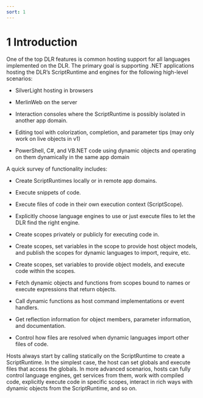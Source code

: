 ```yaml
---
sort: 1
---
```


# 1 Introduction

One of the top DLR features is common hosting support for all languages implemented on the DLR. The primary goal is supporting .NET applications hosting the DLR’s ScriptRuntime and engines for the following high-level scenarios:

- SilverLight hosting in browsers

- MerlinWeb on the server

- Interaction consoles where the ScriptRuntime is possibly isolated in another app domain.

- Editing tool with colorization, completion, and parameter tips (may only work on live objects in v1)

- PowerShell, C\#, and VB.NET code using dynamic objects and operating on them dynamically in the same app domain

A quick survey of functionality includes:

- Create ScriptRuntimes locally or in remote app domains.

- Execute snippets of code.

- Execute files of code in their own execution context (ScriptScope).

- Explicitly choose language engines to use or just execute files to let the DLR find the right engine.

- Create scopes privately or publicly for executing code in.

- Create scopes, set variables in the scope to provide host object models, and publish the scopes for dynamic languages to import, require, etc.

- Create scopes, set variables to provide object models, and execute code within the scopes.

- Fetch dynamic objects and functions from scopes bound to names or execute expressions that return objects.

- Call dynamic functions as host command implementations or event handlers.

- Get reflection information for object members, parameter information, and documentation.

- Control how files are resolved when dynamic languages import other files of code.

Hosts always start by calling statically on the ScriptRuntime to create a ScriptRuntime. In the simplest case, the host can set globals and execute files that access the globals. In more advanced scenarios, hosts can fully control language engines, get services from them, work with compiled code, explicitly execute code in specific scopes, interact in rich ways with dynamic objects from the ScriptRuntime, and so on.
